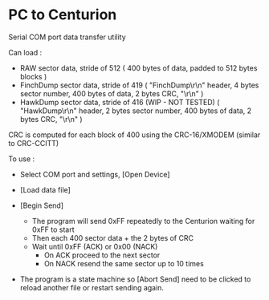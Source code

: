 # PC to Centurion

Serial COM port data transfer utility

Can load :
- RAW sector data, stride of 512 ( 400 bytes of data, padded to 512 bytes blocks )
- FinchDump sector data, stride of 419 ( "FinchDump\r\n" header, 4 bytes sector number, 400 bytes of data, 2 bytes CRC, "\r\n" )
- HawkDump sector data, stride of 416 (WIP - NOT TESTED)  ( "HawkDump\r\n" header, 2 bytes sector number, 400 bytes of data, 2 bytes CRC, "\r\n" )

CRC is computed for each block of 400 using the CRC-16/XMODEM (similar to CRC-CCITT)

To use :
- Select COM port and settings, [Open Device]
- [Load data file]
- [Begin Send]
  - The program will send 0xFF repeatedly to the Centurion waiting for 0xFF to start
  - Then each 400 sector data + the 2 bytes of CRC
  - Wait until 0xFF (ACK) or 0x00 (NACK)
    - On ACK proceed to the next sector
    - On NACK resend the same sector up to 10 times

- The program is a state machine so [Abort Send] need to be clicked to reload another file or restart sending again.


